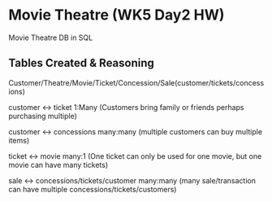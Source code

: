 # Movie Theatre (WK5 Day2 HW)

 Movie Theatre DB in SQL
## Tables Created & Reasoning
Customer/Theatre/Movie/Ticket/Concession/Sale(customer/tickets/concessions)


customer <-> ticket 1:Many (Customers bring family or friends perhaps purchasing multiple)

customer <-> concessions many:many (multiple customers can buy multiple items)

ticket <-> movie many:1 (One ticket can only be used for one movie, but one movie can have many tickets)

sale <-> concessions/tickets/customer many:many (many sale/transaction can have multiple 
concessions/tickets/customers) 
